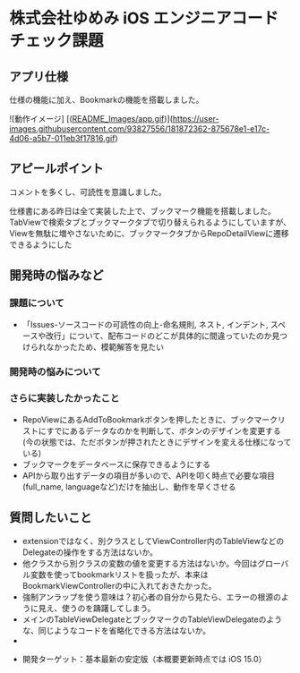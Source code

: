 # 株式会社ゆめみ iOS エンジニアコードチェック課題

## アプリ仕様

仕様の機能に加え、Bookmarkの機能を搭載しました。

![動作イメージ]
[([README_Images/app.gif](https://user-images.githubusercontent.com/93827556/181872362-875678e1-e17c-4d06-a5b7-011eb3f17816.gif))](https://user-images.githubusercontent.com/93827556/181872362-875678e1-e17c-4d06-a5b7-011eb3f17816.gif)

## アピールポイント
コメントを多くし、可読性を意識しました。

仕様書にある昨日は全て実装した上で、ブックマーク機能を搭載しました。
TabViewで検索タブとブックマークタブで切り替えられるようにしていますが、Viewを無駄に増やさないために、ブックマークタブからRepoDetailViewに遷移できるようにした

## 開発時の悩みなど
### 課題について
* 「Issues-ソースコードの可読性の向上-命名規則, ネスト, インデント, スペースや改行」について、配布コードのどこが具体的に間違っていたのか見つけられなかったため、模範解答を見たい

### 開発時の悩みについて

### さらに実装したかったこと
* RepoViewにあるAddToBookmarkボタンを押したときに、ブックマークリストにすでにあるデータなのかを判断して、ボタンのデザインを変更する(今の状態では、ただボタンが押されたときにデザインを変える仕様になっている)
* ブックマークをデータベースに保存できるようにする
* APIから取り出すデータの項目が多いので、APIを叩く時点で必要な項目(full_name, languageなど)だけを抽出し、動作を早くさせる

## 質問したいこと
* extensionではなく、別クラスとしてViewController内のTableViewなどのDelegateの操作をする方法はないか。
* 他クラスから別クラスの変数の値を変更する方法はないか。今回はグローバル変数を使ってbookmarkリストを扱ったが、本来はBookmarkViewControllerの中に入れておきたかった。
* 強制アンラップを使う意味は？初心者の自分から見たら、エラーの根源のように見え、使うのを躊躇してしまう。
* メインのTableViewDelegateとブックマークのTableViewDelegateのような、同じようなコードを省略化できる方法はないか。
* 
- 開発ターゲット：基本最新の安定版（本概要更新時点では iOS 15.0）
